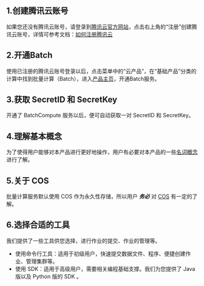 ## 1.创建腾讯云账号
如果您还没有腾讯云账号，请登录到[腾讯云官方网站](https://cloud.tencent.com/)，点击右上角的“注册”创建腾讯云账号，详情可参考文档：[如何注册腾讯云](
//www.qcloud.com/document/product/378/3696?!preview&lang=cn)
## 2.开通Batch
使用已注册的腾讯云账号登录以后，点击菜单中的“云产品”，在“基础产品”分类的计算中找到批量计算（Batch），进入[产品主页](https://cloud.tencent.com/product/Batch)，开通Batch服务。
## 3.获取 SecretID 和 SecretKey
开通了 BatchCompute 服务以后，便可自动获取一对 SecretID 和 SecretKey。
## 4.理解基本概念
为了使得用户能够对本产品进行更好地操作，用户有必要对本产品的一些[名词概念](//www.qcloud.com/document/product/599/10396?!preview&lang=cn)进行了解。
## 5.关于 COS
批量计算服务默认使用 COS 作为永久性存储，所以用户 ***务必*** 对 [COS](
//www.qcloud.com/document/product/436/6222?!preview&lang=cn) 有一定的了解。
## 6.选择合适的工具
我们提供了一些工具供您选择，进行作业的提交、作业的管理等。
* 使用命令行工具：适用于初级用户，快速提交数据文件、程序、便捷创建作业、管理集群等。
* 使用 SDK：适用于高级用户，需要相关编程基础支撑。我们为您提供了 Java 版以及 Python 版的 SDK 。